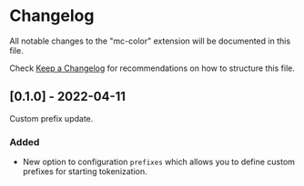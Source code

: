 # Changelog

All notable changes to the "mc-color" extension will be documented in this file.

Check [Keep a Changelog](http://keepachangelog.com/) for recommendations on how to structure this file.

## [0.1.0] - 2022-04-11

Custom prefix update.

### Added
- New option to configuration `prefixes` which allows you to define custom prefixes for starting tokenization.